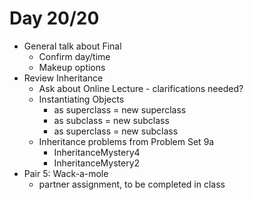 # Day 20/20

+ General talk about Final
  - Confirm day/time
  - Makeup options
+ Review Inheritance
  - Ask about Online Lecture - clarifications needed?
  - Instantiating Objects
    - as superclass = new superclass
    - as subclass = new subclass
    - as superclass = new subclass
  - Inheritance problems from Problem Set 9a
      - InheritanceMystery4
      - InheritanceMystery2
+ Pair 5: Wack-a-mole
  - partner assignment, to be completed in class
